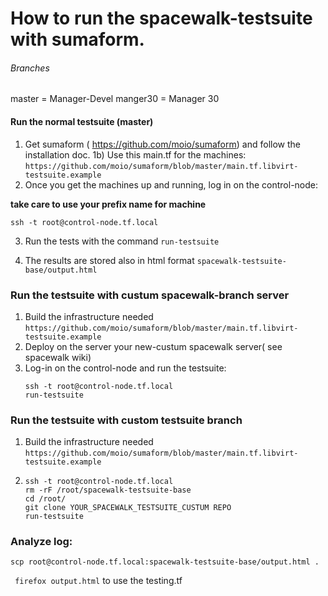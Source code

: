 # How to run the spacewalk-testsuite with sumaform.

######  Branches
master = Manager-Devel
manger30 = Manager 30


#### Run the normal testsuite (master)

1) Get sumaform ( https://github.com/moio/sumaform) and follow the installation doc.
1b) Use this main.tf for the machines: ```https://github.com/moio/sumaform/blob/master/main.tf.libvirt-testsuite.example```
2) Once you get the machines up and running, log in on the control-node:

**take care to use your prefix name for machine**


```ssh -t root@control-node.tf.local```

3) Run the tests with the command ```run-testsuite ``` 

4) The results are stored also in html format ```spacewalk-testsuite-base/output.html ``` 


### Run the testsuite with custum spacewalk-branch server

1)  Build the infrastructure needed  ```https://github.com/moio/sumaform/blob/master/main.tf.libvirt-testsuite.example```
2)  Deploy on the server your new-custum spacewalk server( see spacewalk wiki)
3)  Log-in on the control-node and run the testsuite:
     ```console
     ssh -t root@control-node.tf.local
     run-testsuite
     ```
### Run the testsuite with custom testsuite branch

1)  Build the infrastructure needed  ```https://github.com/moio/sumaform/blob/master/main.tf.libvirt-testsuite.example```
2)   ```console
     ssh -t root@control-node.tf.local
     rm -rF /root/spacewalk-testsuite-base
     cd /root/
     git clone YOUR_SPACEWALK_TESTSUITE_CUSTUM REPO
     run-testsuite
     ```
    

### Analyze log:
 
 ``` scp root@control-node.tf.local:spacewalk-testsuite-base/output.html . ```
 
 ``` firefox output.html```
  to use the testing.tf
 

 
 
